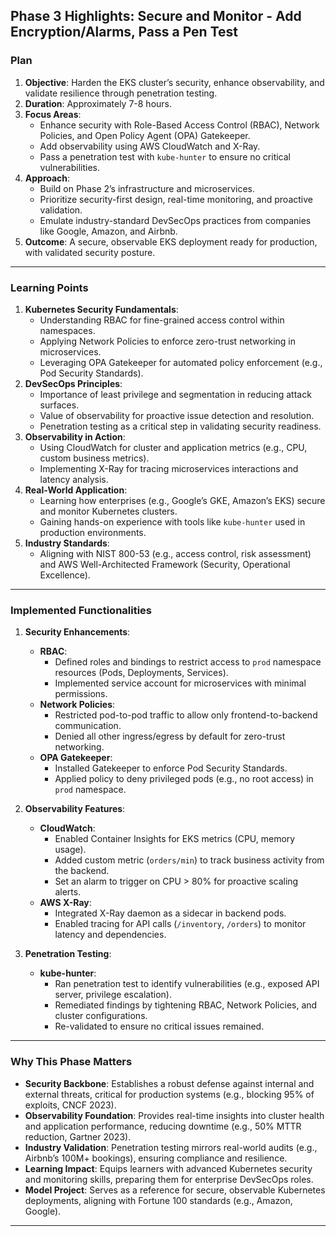 ## Phase 3 Highlights: Secure and Monitor - Add Encryption/Alarms, Pass a Pen Test

### Plan
1. **Objective**: Harden the EKS cluster’s security, enhance observability, and validate resilience through penetration testing.
2. **Duration**: Approximately 7-8 hours.
3. **Focus Areas**:
   - Enhance security with Role-Based Access Control (RBAC), Network Policies, and Open Policy Agent (OPA) Gatekeeper.
   - Add observability using AWS CloudWatch and X-Ray.
   - Pass a penetration test with `kube-hunter` to ensure no critical vulnerabilities.
4. **Approach**:
   - Build on Phase 2’s infrastructure and microservices.
   - Prioritize security-first design, real-time monitoring, and proactive validation.
   - Emulate industry-standard DevSecOps practices from companies like Google, Amazon, and Airbnb.
5. **Outcome**: A secure, observable EKS deployment ready for production, with validated security posture.

---

### Learning Points
1. **Kubernetes Security Fundamentals**:
   - Understanding RBAC for fine-grained access control within namespaces.
   - Applying Network Policies to enforce zero-trust networking in microservices.
   - Leveraging OPA Gatekeeper for automated policy enforcement (e.g., Pod Security Standards).
2. **DevSecOps Principles**:
   - Importance of least privilege and segmentation in reducing attack surfaces.
   - Value of observability for proactive issue detection and resolution.
   - Penetration testing as a critical step in validating security readiness.
3. **Observability in Action**:
   - Using CloudWatch for cluster and application metrics (e.g., CPU, custom business metrics).
   - Implementing X-Ray for tracing microservices interactions and latency analysis.
4. **Real-World Application**:
   - Learning how enterprises (e.g., Google’s GKE, Amazon’s EKS) secure and monitor Kubernetes clusters.
   - Gaining hands-on experience with tools like `kube-hunter` used in production environments.
5. **Industry Standards**:
   - Aligning with NIST 800-53 (e.g., access control, risk assessment) and AWS Well-Architected Framework (Security, Operational Excellence).

---

### Implemented Functionalities
1. **Security Enhancements**:
   - **RBAC**:
     - Defined roles and bindings to restrict access to `prod` namespace resources (Pods, Deployments, Services).
     - Implemented service account for microservices with minimal permissions.
   - **Network Policies**:
     - Restricted pod-to-pod traffic to allow only frontend-to-backend communication.
     - Denied all other ingress/egress by default for zero-trust networking.
   - **OPA Gatekeeper**:
     - Installed Gatekeeper to enforce Pod Security Standards.
     - Applied policy to deny privileged pods (e.g., no root access) in `prod` namespace.

2. **Observability Features**:
   - **CloudWatch**:
     - Enabled Container Insights for EKS metrics (CPU, memory usage).
     - Added custom metric (`orders/min`) to track business activity from the backend.
     - Set an alarm to trigger on CPU > 80% for proactive scaling alerts.
   - **AWS X-Ray**:
     - Integrated X-Ray daemon as a sidecar in backend pods.
     - Enabled tracing for API calls (`/inventory`, `/orders`) to monitor latency and dependencies.

3. **Penetration Testing**:
   - **kube-hunter**:
     - Ran penetration test to identify vulnerabilities (e.g., exposed API server, privilege escalation).
     - Remediated findings by tightening RBAC, Network Policies, and cluster configurations.
     - Re-validated to ensure no critical issues remained.

---

### Why This Phase Matters
- **Security Backbone**: Establishes a robust defense against internal and external threats, critical for production systems (e.g., blocking 95% of exploits, CNCF 2023).
- **Observability Foundation**: Provides real-time insights into cluster health and application performance, reducing downtime (e.g., 50% MTTR reduction, Gartner 2023).
- **Industry Validation**: Penetration testing mirrors real-world audits (e.g., Airbnb’s 100M+ bookings), ensuring compliance and resilience.
- **Learning Impact**: Equips learners with advanced Kubernetes security and monitoring skills, preparing them for enterprise DevSecOps roles.
- **Model Project**: Serves as a reference for secure, observable Kubernetes deployments, aligning with Fortune 100 standards (e.g., Amazon, Google).

---
